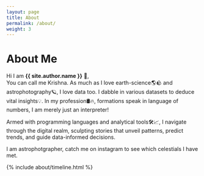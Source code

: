 ```yaml
---
layout: page
title: About
permalink: /about/
weight: 3
---
```


# **About Me**

Hi I am **{{ site.author.name }}** :wave:,<br>
You can call me Krishna. As much as I love earth-science🌎🪨 and astrophotography🪐, I love data too. I dabble in various datasets to deduce vital insights💡. In my profession🛢️🔥, formations speak in language of numbers, I am merely just an interpreter! 

Armed with programming languages and analytical tools🛠️📈, I navigate through the digital realm, sculpting stories that unveil patterns, predict trends, and guide data-informed decisions.

I am astrophotgrapher, catch me on instagram to see which celestials I have met.

<div class="row">
{% include about/timeline.html %}
</div>
